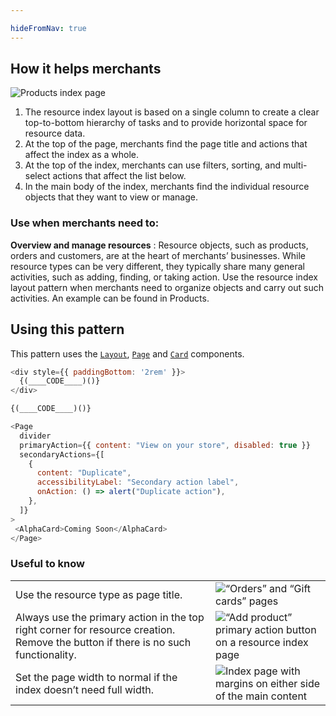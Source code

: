 ```yaml
---

hideFromNav: true
---
```



<div as="HowItHelps">

## How it helps merchants

![Products index page](/images/patterns/resource-index-cover-image.png)

1. The resource index layout is based on a single column to create a clear top-to-bottom hierarchy of tasks and to provide horizontal space for resource data.
2. At the top of the page, merchants find the page title and actions that affect the index as a whole.
3. At the top of the index, merchants can use filters, sorting, and multi-select actions that affect the list below.
4. In the main body of the index, merchants find the individual resource objects that they want to view or manage.

<div as="DefinitionTable">

### Use when merchants need to:

**Overview and manage resources**
:   Resource objects, such as products, orders and customers, are at the heart of merchants’ businesses. While resource types can be very different, they typically share many general activities, such as adding, finding, or taking action. Use the resource index layout pattern when merchants need to organize objects and carry out such activities. An example can be found in Products.

</div>
</div>
<div as="Usage">

## Using this pattern

This pattern uses the [`Layout`](/components/layout-and-structure/layout), [`Page`](/components/layout-and-structure/page) and [`Card`](/components/layout-and-structure/alpha-card) components.

```javascript {"type":"previewContext","for":"example"}
<div style={{ paddingBottom: '2rem' }}>
  {(____CODE____)()}
</div>
```

```javascript {"type":"sandboxContext","for":"example"}
{(____CODE____)()}
```

```javascript {"type":"livePreview","id":"example"}
<Page
  divider
  primaryAction={{ content: "View on your store", disabled: true }}
  secondaryActions={[
    {
      content: "Duplicate",
      accessibilityLabel: "Secondary action label",
      onAction: () => alert("Duplicate action"),
    },
  ]}
>
 <AlphaCard>Coming Soon</AlphaCard>
</Page>
```

</div>
<div as="UsefulToKnow">

### Useful to know

| | |
|-|-|
|Use the resource type as page title.|![“Orders” and “Gift cards” pages](/images/patterns/resource-index-usage-1.png)|
|Always use the primary action in the top right corner for resource creation. Remove the button if there is no such functionality.|![“Add product” primary action button on a resource index page](/images/patterns/resource-index-usage-2.png)|
|Set the page width to normal if the index doesn’t need full width.|![Index page with margins on either side of the main content](/images/patterns/resource-index-usage-3.png)|

</div>
